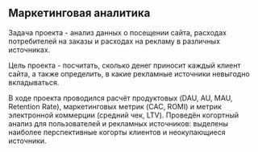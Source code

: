 ## Маркетинговая аналитика

Задача проекта - анализ данных о посещении сайта, расходах потребителей на заказы и расходах на рекламу в различных источниках.

Цель проекта - посчитать, сколько денег приносит каждый клиент сайта, а также определить, в какие рекламные источники невыгодно вкладываться.

В ходе проекта проводился расчёт продуктовых (DAU, AU, MAU, Retention Rate), маркетинговых метрик (CAC, ROMI) и метрик электронной коммерции (средний чек, LTV). Проведён когортный анализ для пользователей и рекламных источников: выделены наиболее перспективные когорты клиентов и неокупающиеся источники.
